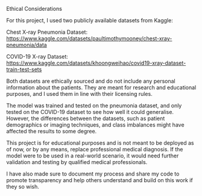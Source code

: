 Ethical Considerations

For this project, I used two publicly available datasets from Kaggle:

Chest X-ray Pneumonia Dataset:
https://www.kaggle.com/datasets/paultimothymooney/chest-xray-pneumonia/data

COVID-19 X-ray Dataset:
https://www.kaggle.com/datasets/khoongweihao/covid19-xray-dataset-train-test-sets

Both datasets are ethically sourced and do not include any personal information about the patients. They are meant for research and educational purposes, and I used them in line with their licensing rules.

The model was trained and tested on the pneumonia dataset, and only tested on the COVID-19 dataset to see how well it could generalise. However, the differences between the datasets, such as patient demographics or imaging techniques, and class imbalances might have affected the results to some degree.

This project is for educational purposes and is not meant to be deployed as of now, or by any means, replace professional medical diagnosis. If the model were to be used in a real-world scenario, it would need further validation and testing by qualified medical professionals.

I have also made sure to document my process and share my code to promote transparency and help others understand and build on this work if they so wish.